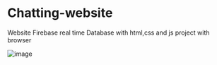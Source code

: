 # Chatting-website
Website Firebase real time Database with html,css and js project with browser 

![image](https://user-images.githubusercontent.com/45158663/147541648-2881a746-e3ae-4c19-b9ff-737ae77241d7.png)

